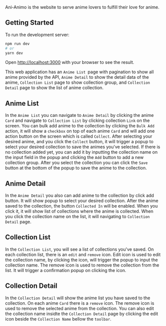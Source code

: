 Ani-Animo is the website to serve anime lovers to fulfill their love for anime.

## Getting Started

To run the development server:

```bash
npm run dev
# or
yarn dev
```

Open [http://localhost:3000](http://localhost:3000) with your browser to see the result.

This web application has an `Anime List `page with pagination to show all anime provided by the API, `Anime Detail` to show the detail data of the anime, `Collection List` page to show collection group, and `Collection Detail` page to show the list of anime collection.

## Anime List
In the `Anime List` you can navigate to `Anime Detail` by clicking the anime `Card` and navigate to `Collection List` by clicking collection `Link` on the screen. You can bulk add anime to the collection by clicking the `Bulk Add` action, it will show a `checkbox` on top of each anime `Card` and will add one action button on the screen which is called `Collect`. After selecting your desired anime, and you click the `Collect` button, it will trigger a popup to select your desired collection to save the animes you've selected. If there is no collection added yet, you can add it by inputting the collection name on the input field in the popup and clicking the `Add` button to add a new collection group. After you select the collection you can click the `Save` button at the bottom of the popup to save the anime to the collection.

## Anime Detail
In the `Anime Detail` you also can add anime to the collection by click add button. It will show popup to select your desired collection. After the anime saved to the collection, the button `Collected In` will be enabled. When you click it, it will show list of collections where the anime is collected. When you click the collection name on the list, it will navigating to `Collection Detail` page.


## Collection List
In the `Collection List`, you will see a list of collections you've saved. On each collection list, there is an `edit` and `remove` icon. Edit icon is used to edit the collection name, by clicking the icon, will trigger the popup to input the collection name. The remove icon is used to remove the collection from the list. It will trigger a confirmation popup on clicking the icon.

## Collection Detail
In the `Collection Detail` will show the anime list you have saved to the collection. On each anime `Card` there is a `remove` icon. The remove icon is used to remove the selected anime from the collection. You can also edit the collection name insidte the `Collection Detail` page by clicking the edit icon beside the `Collection Name` bellow the `toolbar`.


